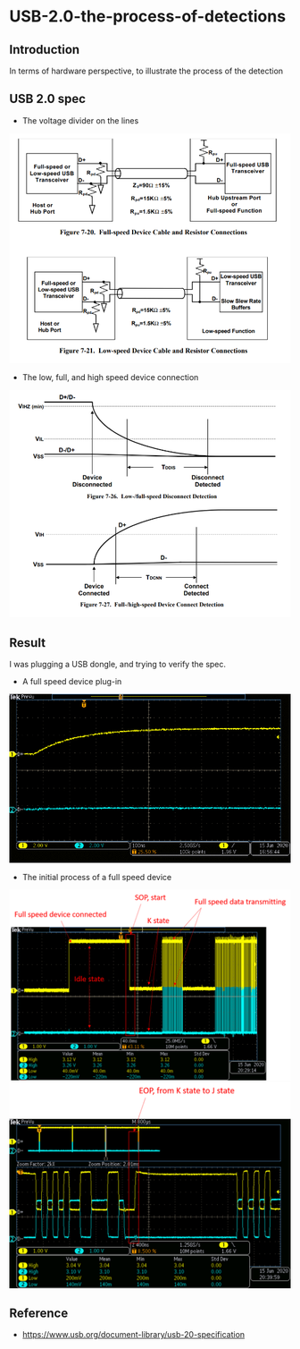 # USB-2.0-the-process-of-detections

## Introduction
 In terms of hardware perspective, to illustrate the process of the detection
 
 ## USB 2.0 spec 
 
* The voltage divider on the lines
 
 <img src="https://raw.githubusercontent.com/gg15c/USB-2.0-the-process-of-detections/master/Img/usb_spec.png">
 
* The low, full, and high speed device connection

 <img src="https://raw.githubusercontent.com/gg15c/USB-2.0-the-process-of-detections/master/Img/usb_spec_1.png">

## Result

I was plugging a USB dongle, and trying to verify the spec.

* A full speed device plug-in
 <img src="https://raw.githubusercontent.com/gg15c/USB-2.0-the-process-of-detections/master/Img/usb_detect.png">

* The initial process of a full speed device
 <img src="https://raw.githubusercontent.com/gg15c/USB-2.0-the-process-of-detections/master/Img/usb_detect_1.png">
 <img src="https://raw.githubusercontent.com/gg15c/USB-2.0-the-process-of-detections/master/Img/usb_detect_2.png">




## Reference
* https://www.usb.org/document-library/usb-20-specification